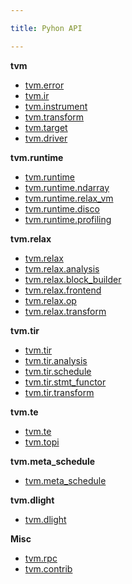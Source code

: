 ```yaml
---

title: Pyhon API

---
```


**tvm**
* [tvm.error](https://tvm.apache.org/docs/reference/api/python/error.html)
* [tvm.ir](https://tvm.apache.org/docs/reference/api/python/ir.html)
* [tvm.instrument](https://tvm.apache.org/docs/reference/api/python/instrument.html)
* [tvm.transform](https://tvm.apache.org/docs/reference/api/python/transform.html)
* [tvm.target](https://tvm.apache.org/docs/reference/api/python/target.html)
* [tvm.driver](https://tvm.apache.org/docs/reference/api/python/driver.html)

**tvm.runtime**
* [tvm.runtime](https://tvm.apache.org/docs/reference/api/python/runtime/runtime.html)
* [tvm.runtime.ndarray](https://tvm.apache.org/docs/reference/api/python/runtime/ndarray.html)
* [tvm.runtime.relax_vm](https://tvm.apache.org/docs/reference/api/python/runtime/relax_vm.html)
* [tvm.runtime.disco](https://tvm.apache.org/docs/reference/api/python/runtime/disco.html)
* [tvm.runtime.profiling](https://tvm.apache.org/docs/reference/api/python/runtime/profiling.html)

**tvm.relax**
* [tvm.relax](https://tvm.apache.org/docs/reference/api/python/relax/relax.html)
* [tvm.relax.analysis](https://tvm.apache.org/docs/reference/api/python/relax/analysis.html)
* [tvm.relax.block_builder](https://tvm.apache.org/docs/reference/api/python/relax/block_builder.html)
* [tvm.relax.frontend](https://tvm.apache.org/docs/reference/api/python/relax/frontend.html)
* [tvm.relax.op](https://tvm.apache.org/docs/reference/api/python/relax/op.html)
* [tvm.relax.transform](https://tvm.apache.org/docs/reference/api/python/relax/transform.html)

**tvm.tir**
* [tvm.tir](https://tvm.apache.org/docs/reference/api/python/tir/tir.html)
* [tvm.tir.analysis](https://tvm.apache.org/docs/reference/api/python/tir/analysis.html)
* [tvm.tir.schedule](https://tvm.apache.org/docs/reference/api/python/tir/schedule.html)
* [tvm.tir.stmt_functor](https://tvm.apache.org/docs/reference/api/python/tir/stmt_functor.html)
* [tvm.tir.transform](https://tvm.apache.org/docs/reference/api/python/tir/transform.html)

**tvm.te**
* [tvm.te](https://tvm.apache.org/docs/reference/api/python/te.html)
* [tvm.topi](https://tvm.apache.org/docs/reference/api/python/topi.html)

**tvm.meta_schedule**
* [tvm.meta_schedule](https://tvm.apache.org/docs/reference/api/python/meta_schedule.html)

**tvm.dlight**
* [tvm.dlight](https://tvm.apache.org/docs/reference/api/python/dlight.html)

**Misc**
* [tvm.rpc](https://tvm.apache.org/docs/reference/api/python/rpc.html)
* [tvm.contrib](https://tvm.apache.org/docs/reference/api/python/contrib.html)



